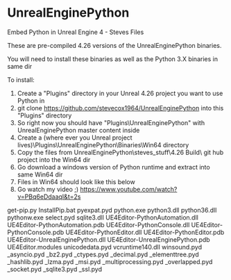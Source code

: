 
# UnrealEnginePython
Embed Python in Unreal Engine 4 - Steves Files


These are pre-compiled 4.26 versions of the UnrealEnginePython binaries.

You will need to install these binaries as well as the Python 3.X binaries in same dir

To install:
1. Create a "Plugins" directory in your Unreal 4.26 project you want to use Python in
2. git clone https://github.com/stevecox1964/UnrealEnginePython into this "Plugins" directory
3. So right now you should have "Plugins\UnrealEnginePython" with UnrealEnginePython master content inside
4. Create a (where ever you Unreal project lives)\Plugins\UnrealEnginePython\Binaries\Win64 directory
5. Copy the files from UnrealEnginePython\steves_stuff\4.26 Build\ git hub project into the Win64 dir
6. Go download a windows version of Python runtime and extract into same Win64 dir
7. Files in Win64 should look like this below
8. Go watch my video ;) https://www.youtube.com/watch?v=PBq6eDdaaqI&t=2s

 get-pip.py
 InstallPip.bat
 pyexpat.pyd
 python.exe
 python3.dll
 python36.dll
 pythonw.exe
 select.pyd
 sqlite3.dll
 UE4Editor-PythonAutomation.dll
 UE4Editor-PythonAutomation.pdb
 UE4Editor-PythonConsole.dll
 UE4Editor-PythonConsole.pdb
 UE4Editor-PythonEditor.dll
 UE4Editor-PythonEditor.pdb
 UE4Editor-UnrealEnginePython.dll
 UE4Editor-UnrealEnginePython.pdb
 UE4Editor.modules
 unicodedata.pyd
 vcruntime140.dll
 winsound.pyd
 _asyncio.pyd
 _bz2.pyd
 _ctypes.pyd
 _decimal.pyd
 _elementtree.pyd
 _hashlib.pyd
 _lzma.pyd
 _msi.pyd
 _multiprocessing.pyd
 _overlapped.pyd
 _socket.pyd
 _sqlite3.pyd
 _ssl.pyd





